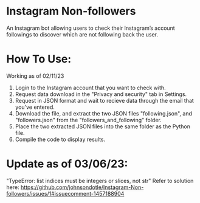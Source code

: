 # Instagram Non-followers
An Instagram bot allowing users to check their Instagram’s account followings to discover which are not following back the user.

# How To Use:
Working as of 02/11/23

1. Login to the Instagram account that you want to check with.
2. Request data download in the "Privacy and security" tab in Settings.
3. Request in JSON format and wait to recieve data through the email that you've entered.
4. Download the file, and extract the two JSON files "following.json", and "followers.json" from the "followers_and_following" folder.
5. Place the two extracted JSON files into the same folder as the Python file.
6. Compile the code to display results.

# Update as of 03/06/23:
"TypeError: list indices must be integers or slices, not str"
Refer to solution here: https://github.com/johnsondotle/Instagram-Non-followers/issues/1#issuecomment-1457188904
